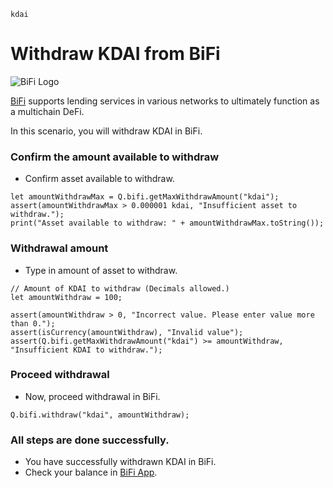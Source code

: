 ```meta-Currency
kdai
```

# Withdraw KDAI from BiFi

![BiFi Logo](https://s3.ap-northeast-2.amazonaws.com/thebifrost.io/home/bifi/bifi_logo.svg)

[BiFi](https://bifi.finance/) supports lending services in various networks to ultimately function as a multichain DeFi.

In this scenario, you will withdraw KDAI in BiFi.

### Confirm the amount available to withdraw

- Confirm asset available to withdraw.

```output-Dynamic
let amountWithdrawMax = Q.bifi.getMaxWithdrawAmount("kdai");
assert(amountWithdrawMax > 0.000001 kdai, "Insufficient asset to withdraw.");
print("Asset available to withdraw: " + amountWithdrawMax.toString());
```

### Withdrawal amount

- Type in amount of asset to withdraw.

```input KDAI
// Amount of KDAI to withdraw (Decimals allowed.)
let amountWithdraw = 100;
```

```input-Verify
assert(amountWithdraw > 0, "Incorrect value. Please enter value more than 0.");
assert(isCurrency(amountWithdraw), "Invalid value");
assert(Q.bifi.getMaxWithdrawAmount("kdai") >= amountWithdraw, "Insufficient KDAI to withdraw.");
```

### Proceed withdrawal

- Now, proceed withdrawal in BiFi.

```taster
Q.bifi.withdraw("kdai", amountWithdraw);
```

### All steps are done successfully.

- You have successfully withdrawn KDAI in BiFi.
- Check your balance in [BiFi App](https://app.bifi.finance/).
